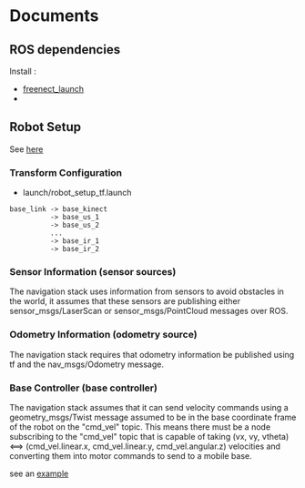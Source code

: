 # Documents 

## ROS dependencies

Install :

- [freenect_launch](http://wiki.ros.org/freenect_launch)
-


## Robot Setup 

See [here](http://wiki.ros.org/navigation/Tutorials/RobotSetup)  

### Transform Configuration

- launch/robot_setup_tf.launch 

```
base_link -> base_kinect
          -> base_us_1
          -> base_us_2
          ...
          -> base_ir_1
          -> base_ir_2
```        

### Sensor Information (sensor sources)

The navigation stack uses information from sensors to avoid obstacles in the world, it assumes that these sensors are publishing either sensor_msgs/LaserScan or sensor_msgs/PointCloud messages over ROS.

### Odometry Information (odometry source)

The navigation stack requires that odometry information be published using tf and the nav_msgs/Odometry message.

### Base Controller (base controller)

The navigation stack assumes that it can send velocity commands using a geometry_msgs/Twist message assumed to be in the base coordinate frame of the robot on the "cmd_vel" topic. This means there must be a node subscribing to the "cmd_vel" topic that is capable of taking (vx, vy, vtheta) <==> (cmd_vel.linear.x, cmd_vel.linear.y, cmd_vel.angular.z) velocities and converting them into motor commands to send to a mobile base.

see an [example](http://wiki.ros.org/pr2_mechanism_controllers)



